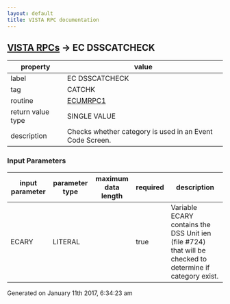 ```yaml
---
layout: default
title: VISTA RPC documentation
---
```




## [VISTA RPCs](TableOfContent.md) &#8594; EC DSSCATCHECK 

 property | value 
--- | --- 
 label | EC DSSCATCHECK
 tag | CATCHK
 routine | [ECUMRPC1](http://code.osehra.org/dox/Routine_ECUMRPC1_source.html)
 return value type | SINGLE VALUE
 description | Checks whether category is used in an Event Code Screen.

### Input Parameters

| input parameter | parameter type | maximum data length | required | description | 
| --- | --- | --- | --- | --- | 
| ECARY | LITERAL |  | true | Variable ECARY contains the DSS Unit ien (file #724) that will be checked to determine if category exist. | 




Generated on January 11th 2017, 6:34:23 am